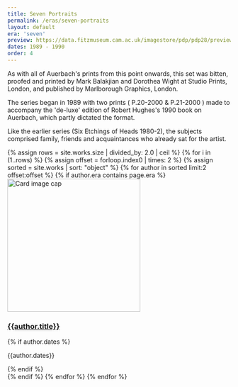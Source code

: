 ```yaml
---
title: Seven Portraits
permalink: /eras/seven-portraits
layout: default
era: 'seven'
preview: https://data.fitzmuseum.cam.ac.uk/imagestore/pdp/pdp28/preview_P_20_2000.jpg
dates: 1989 - 1990
order: 4
---
```

As with all of Auerbach's prints from this point onwards, this set was bitten, proofed and printed by Mark Balakjian and Dorothea Wight at Studio Prints, London, and published by Marlborough Graphics, London.

The series began in 1989 with two prints ( P.20-2000 & P.21-2000 ) made to accompany the 'de-luxe' edition of Robert Hughes's 1990 book on Auerbach, which partly dictated the format.

Like the earlier series (Six Etchings of Heads 1980-2), the subjects comprised family, friends and acquaintances who already sat for the artist.

<div class="container mb-3">
  <div class="row">
  {% assign rows =  site.works.size | divided_by: 2.0 | ceil %}
  {% for i in (1..rows) %}
  {% assign offset = forloop.index0 | times: 2 %}
  {% assign sorted =  site.works | sort: "object" %}
      {% for author in sorted limit:2 offset:offset %}
      {% if author.era contains page.era %}
      <div class="col-md-4 mb-3">
        <div class="card h-100" >
          <a href="{{site.baseurl}}{{ author.permalink }}" class="stretched-link">
            <img class="card-img-top square" src="{{author.preview}}" alt="Card image cap" width="300" height="300"/>
          </a>
          <div class="card-body">
            <h3 class="lead mt-2">
              <a href="{{site.baseurl}}{{ author.permalink }}" class="stretched-link">{{author.title}}</a>
            </h3>
            {% if author.dates %}
            <p class="text-info">{{author.dates}}</p>
            {% endif %}
          </div>
        </div>
      </div>
      {% endif %}
      {% endfor %}
    {% endfor %}


  </div>
</div>
